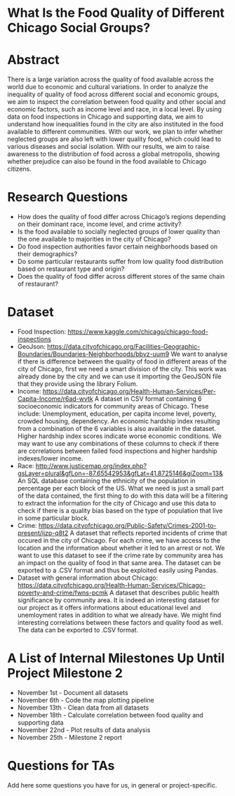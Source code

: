 # What Is the Food Quality of Different Chicago Social Groups?

# Abstract
There is a large variation across the quality of food available across the world due to economic and cultural variations. In order to analyze the inequality of quality of food across different social and economic groups, we aim to inspect the correlation between food quality and other social and economic factors, such as income level and race, in a local level. By using data on food inspections in Chicago and supporting data, we aim to understand how inequalities found in the city are also instituted in the food available to different communities.
With our work, we plan to infer whether neglected groups are also left with lower quality food, which could lead to various diseases and social isolation. With our results, we aim to raise awareness to the distribution of food across a global metropolis, showing whether prejudice can also be found in the food available to Chicago citizens.


# Research Questions
* How does the quality of food differ across Chicago’s regions depending on their dominant race, income level, and crime activity?
* Is the food available to socially neglected groups of lower quality than the one available to majorities in the city of Chicago?
* Do food inspection authorities favor certain neighborhoods based on their demographics?
* Do some particular restaurants suffer from low quality food distribution based on restaurant type and origin?
* Does the quality of food differ across different stores of the same chain of restaurant?


# Dataset
<!-- List the dataset(s) you want to use, and some ideas on how do you expect to get, manage, process and enrich it/them. Show us you've read the docs and some examples, and you've a clear idea on what to expect. Discuss data size and format if relevant. -->
* Food Inspection: https://www.kaggle.com/chicago/chicago-food-inspections
* GeoJson: https://data.cityofchicago.org/Facilities-Geographic-Boundaries/Boundaries-Neighborhoods/bbvz-uum9
We want to analyse if there is difference between the quality of food in different areas of the city of Chicago, first we need a smart division of the city. This work was already done by the city and we can use it importing the GeoJSON file that they provide using the library Folium.
* Income: https://data.cityofchicago.org/Health-Human-Services/Per-Capita-Income/r6ad-wvtk
A dataset in CSV format containing 6 socioeconomic indicators for community areas of Chicago. These include:
Unemployment, education, per capita income level, poverty, crowded housing, dependency. An economic hardship
index resulting from a combination of the 6 variables is also available in the dataset. Higher hardship index scores indicate
worse economic conditions. We may want to use any combinations of these columns to check if there are correlations between
failed food inspections and higher hardship indexes/lower income.
* Race: http://www.justicemap.org/index.php?gsLayer=plural&gfLon=-87.65542953&gfLat=41.8725146&giZoom=13&
An SQL database containing the ethnicity of the population in percentage per each block of the US. What we need is just a small part of the data contained, the first thing to do with this data will be a filtering to extract the information for the city of Chicago and use this data to check if there is a quality bias based on the type of population that live in some particular block. 
* Crime: https://data.cityofchicago.org/Public-Safety/Crimes-2001-to-present/ijzp-q8t2
A dataset that reflects reported incidents of crime that occured in the city of Chicago. For each crime, we have access to the location and the information about whether it led to an arrest or not. We want to use this dataset to see if the crime rate by community area has an impact on the quality of food in that same area. The dataset can be exported to a .CSV format and thus be exploited easily using Pandas.
* Dataset with general information about Chicago: https://data.cityofchicago.org/Health-Human-Services/Chicago-poverty-and-crime/fwns-pcmk
A dataset that describes public health significance by community area. It is indeed an interesting dataset for our project as it offers informations about educational level and unemloyment rates in addition to what we already have. We might find interesting correlations between these factors and quality food as well.
The data can be exported to .CSV format.

# A List of Internal Milestones Up Until Project Milestone 2
* November 1st - Document all datasets
* November 6th - Code the map plotting pipeline
* November 13th - Clean data from all datasets 
* November 18th - Calculate correlation between food quality and supporting data
* November 22nd - Plot results of data analysis
* November 25th - Milestone 2 report


# Questions for TAs
Add here some questions you have for us, in general or project-specific.
